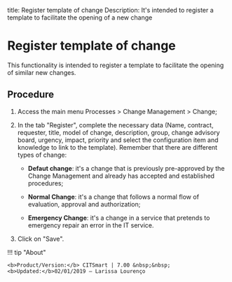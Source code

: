 title: Register template of change
Description: It's intended to register a template to facilitate the opening of a new change
# Register template of change

This functionality is intended to register a template to facilitate the opening of similar new changes.

Procedure
------------

1.  Access the main menu Processes \>
    Change Management \> Change;

2.  In the tab "Register", complete the necessary data (Name, contract,
    requester, title, model of change, description, group, change advisory
    board, urgency, impact, priority and select the configuration item and
    knowledge to link to the template). Remember that there are different
    types of change:

    -   **Defaut change**: it's a change that is previously pre-approved by the
    Change Management and already has accepted and established procedures;

    -   **Normal Change**: it's a change that follows a normal flow of evaluation,
    approval and authorization;

    -   **Emergency Change**: it's a change in a service that pretends to emergency
    repair an error in the IT service.

5.  Click on "Save".

!!! tip "About"

    <b>Product/Version:</b> CITSmart | 7.00 &nbsp;&nbsp;
    <b>Updated:</b>02/01/2019 – Larissa Lourenço

